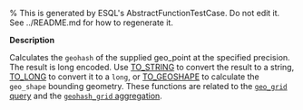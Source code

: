 % This is generated by ESQL's AbstractFunctionTestCase. Do not edit it. See ../README.md for how to regenerate it.

**Description**

Calculates the `geohash` of the supplied geo_point at the specified precision. The result is long encoded. Use [TO_STRING](#esql-to_string) to convert the result to a string, [TO_LONG](#esql-to_long) to convert it to a `long`, or [TO_GEOSHAPE](#esql-to_geoshape) to calculate the `geo_shape` bounding geometry.  These functions are related to the [`geo_grid` query](/reference/query-languages/query-dsl/query-dsl-geo-grid-query.md) and the [`geohash_grid` aggregation](/reference/aggregations/search-aggregations-bucket-geohashgrid-aggregation.md).

